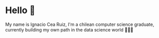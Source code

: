 # Hello 👋
My name is Ignacio Cea Ruiz, I'm a chilean computer science graduate, currently building my own path in the data science world 👨🏼‍💻


<!---
ignaciocearuiz/ignaciocearuiz is a ✨ special ✨ repository because its `README.md` (this file) appears on your GitHub profile.
You can click the Preview link to take a look at your changes.
--->
